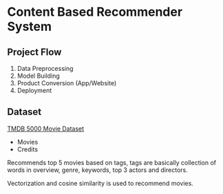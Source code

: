 # Content Based Recommender System

## Project Flow
1. Data Preprocessing
2. Model Building
3. Product Conversion (App/Website)
4. Deployment

## Dataset
[TMDB 5000 Movie Dataset](https://www.kaggle.com/datasets/tmdb/tmdb-movie-metadata)

- Movies
- Credits

Recommends top 5 movies based on tags, tags are basically collection of words in overview, genre, keywords, top 3 actors and directors.

Vectorization and cosine similarity is used to recommend movies.